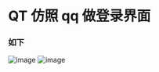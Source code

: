 # QT 仿照 qq 做登录界面
### 如下
![image](https://user-images.githubusercontent.com/74131166/148344694-21f59a3b-3fa3-4a00-a707-e46053966fca.png)
![image](https://user-images.githubusercontent.com/74131166/148344737-bd4f6447-48de-42c6-a5ba-a56fba7b3258.png)
